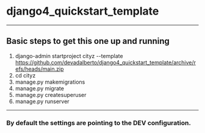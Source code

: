 # django4_quickstart_template

---

## Basic steps to get this one up and running

1. django-admin startproject cityz --template https://github.com/devadalberto/django4_quickstart_template/archive/refs/heads/main.zip
2. cd cityz
3. manage.py makemigrations
4. manage.py migrate
5. manage.py createsuperuser
6. manage.py runserver

---
### By default the settings are pointing to the DEV configuration.
